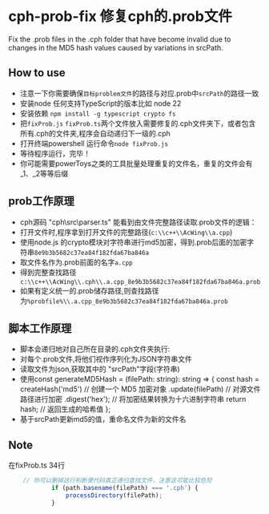 # cph-prob-fix 修复cph的.prob文件

Fix the .prob files in the .cph folder that have become invalid due to changes in the MD5 hash values caused by variations in srcPath.

## How to use

- 注意一下你需要确保`目标problem文件`的路径与对应.prob中`srcPath`的路径一致
- 安装node 任何支持TypeScript的版本比如 node 22
- 安装依赖 `npm install -g typescript crypto fs `
- 把`fixProb.js` `fixProb.ts`两个文件放入需要修复的.cph文件夹下，或者包含所有.cph的文件夹,程序会自动递归下一级的.cph
- 打开终端powershell 运行命令`node fixProb.js`
- 等待程序运行，完毕！
- 你可能需要powerToys之类的工具批量处理重复的文件名，重复的文件会有_1、_2等等后缀

## prob工作原理

- cph源码 "cph\src\parser.ts" 能看到由文件完整路径读取.prob文件的逻辑：
- 打开文件时,程序拿到打开文件的完整路径(`c:\\c++\\AcWing\\a.cpp`)
- 使用node.js 的crypto模块对字符串进行md5加密，得到.prob后面的加密字符串`8e9b3b5682c37ea84f182fda67ba846a`
- 取文件名作为.prob前面的名字`a.cpp`
- 得到完整查找路径`c:\\c++\\AcWing\\.cph\\.a.cpp_8e9b3b5682c37ea84f182fda67ba846a.prob`
- 如果有定义统一的.prob储存路径,则查找路径为`%probfile%\\.a.cpp_8e9b3b5682c37ea84f182fda67ba846a.prob`

## 脚本工作原理

- 脚本会递归地对自己所在目录的.cph文件夹执行:
- 对每个.prob文件,将他们视作序列化为JSON字符串文件
- 读取文件为json,获取其中的 "srcPath"字段(字符串)
- 使用const generateMD5Hash = (filePath: string): string => {
  const hash = createHash('md5') // 创建一个 MD5 加密对象
  .update(filePath) // 对源文件路径进行加密
  .digest('hex'); // 将加密结果转换为十六进制字符串
  return hash; // 返回生成的哈希值
  };
- 基于srcPath更新md5的值，重命名文件为新的文件名

## Note

在fixProb.ts 34行

```ts
    // 你可以删掉这行判断使代码真正递归查找文件，注意这可能比较危险
            if (path.basename(filePath) === '.cph') {
                processDirectory(filePath);
            }
```
